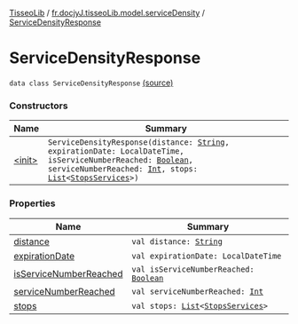 [TisseoLib](../../index.md) / [fr.docjyJ.tisseoLib.model.serviceDensity](../index.md) / [ServiceDensityResponse](./index.md)

# ServiceDensityResponse

`data class ServiceDensityResponse` [(source)](https://github.com/docjyJ/TisseoLib/tree/master/src/main/kotlin/fr/docjyJ/tisseoLib/model/serviceDensity/ServiceDensityResponse.kt#L5)

### Constructors

| Name | Summary |
|---|---|
| [&lt;init&gt;](-init-.md) | `ServiceDensityResponse(distance: `[`String`](https://kotlinlang.org/api/latest/jvm/stdlib/kotlin/-string/index.html)`, expirationDate: LocalDateTime, isServiceNumberReached: `[`Boolean`](https://kotlinlang.org/api/latest/jvm/stdlib/kotlin/-boolean/index.html)`, serviceNumberReached: `[`Int`](https://kotlinlang.org/api/latest/jvm/stdlib/kotlin/-int/index.html)`, stops: `[`List`](https://kotlinlang.org/api/latest/jvm/stdlib/kotlin.collections/-list/index.html)`<`[`StopsServices`](../-stops-services/index.md)`>)` |

### Properties

| Name | Summary |
|---|---|
| [distance](distance.md) | `val distance: `[`String`](https://kotlinlang.org/api/latest/jvm/stdlib/kotlin/-string/index.html) |
| [expirationDate](expiration-date.md) | `val expirationDate: LocalDateTime` |
| [isServiceNumberReached](is-service-number-reached.md) | `val isServiceNumberReached: `[`Boolean`](https://kotlinlang.org/api/latest/jvm/stdlib/kotlin/-boolean/index.html) |
| [serviceNumberReached](service-number-reached.md) | `val serviceNumberReached: `[`Int`](https://kotlinlang.org/api/latest/jvm/stdlib/kotlin/-int/index.html) |
| [stops](stops.md) | `val stops: `[`List`](https://kotlinlang.org/api/latest/jvm/stdlib/kotlin.collections/-list/index.html)`<`[`StopsServices`](../-stops-services/index.md)`>` |
